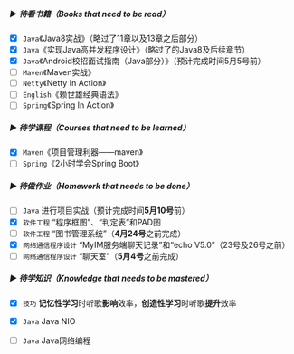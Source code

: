 ##### ▶ 待看书籍（Books that need to be read）

- [x] ` Java `《Java8实战》（略过了11章以及13章之后部分）
- [x] `Java`《实现Java高并发程序设计》（略过了的Java8及后续章节）
- [x] `Java`《Android校招面试指南（Java部分）》（预计完成时间5月5号前）
- [ ] `Maven`《Maven实战》
- [ ] `Netty`《Netty In Action》
- [ ] `English`《赖世雄经典语法》
- [ ] `Spring`《Spring In Action》

##### ▶ 待学课程（Courses that need to be learned）

- [x] `Maven`《项目管理利器——maven》
- [ ] `Spring`《2小时学会Spring Boot》

##### ▶ 待做作业（Homework that needs to be done）

- [ ] `Java`  进行项目实战（预计完成时间**5月10号**前）
- [x] `软件工程`  “程序框图”、“判定表”和PAD图
- [ ] `软件工程`  “图书管理系统”（**4月24号**之前完成）
- [x] `网络通信程序设计`  “MyIM服务端聊天记录”和“echo V5.0”（23号及26号之前）
- [ ] `网络通信程序设计`  “聊天室”（**5月4号**之前完成）

##### ▶ 待学知识（Knowledge that needs to be mastered）

- [x] `技巧`  **记忆性学习**时听歌**影响**效率，**创造性学习**时听歌**提升**效率
- [x] `Java`  Java NIO
- [ ] `Java`  Java网络编程



